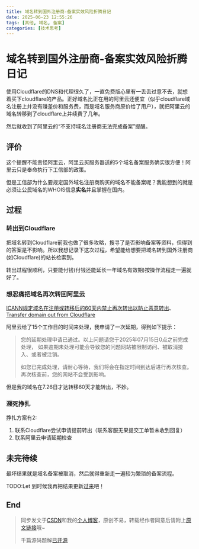 ```yaml
---
title: 域名转到国外注册商-备案实效风险折腾日记
date: 2025-06-23 12:55:26
tags: [其他, 域名, 备案]
categories: [技术思考]
---
```


# 域名转到国外注册商-备案实效风险折腾日记

使用Cloudflare的DNS和代理很久了，一直免费版心里有一丢丢过意不去，就想着买下cloudflare的产品。正好域名比正在用的阿里云还便宜（似乎cloudflare域名注册上并没有赚差价和服务费，而是域名服务商原价给了用户），就把阿里云的域名转移到了cloudflare上并续费了几年。

然后就收到了阿里云的“不支持域名注册商无法完成备案”提醒。

## 评价

这个提醒不能责怪阿里云，阿里云买服务器送的5个域名备案服务确实很方便！阿里云只是奉命执行下工信部的政策。

但是工信部为什么要规定国外域名注册商购买的域名不能备案呢？我能想到的就是必须让公民域名的WHOIS信息**实名**并且掌握在国内。

## 过程

### 转出到Cloudflare

把域名转到Cloudflare前我也做了很多攻略，搜寻了是否影响备案等资料，但得到的答案是不影响。所以我想记录下这次过程，希望能给想要把域名转到国外注册商(如Cloudflare)的站长检索到。

转出过程很顺利，只要能付钱(付钱还能延长一年域名有效期)按操作流程走一遍就好了。

### 想忍痛把域名再次转回阿里云

[ICANN规定域名在注册或转移后的60天内禁止再次转出以防止恶意转出](https://www.icann.org/resources/pages/about-transfer-policy-2017-10-19-zh)、[Transfer domain out from Cloudflare](https://developers.cloudflare.com/registrar/account-options/transfer-out-from-cloudflare/)

阿里云给了15个工作日的时间来处理，我申请了一次延期，得到如下提示：

> 您的延期处理申请已通过。以上问题请您于2025年07月15日0点之前完成处理， 如果逾期未处理可能会导致您的问题网站被限制访问、被取消接入、或者被注销。
>
> 如您已完成处理，请耐心等待，我们将会在指定时间到达后进行再次核查。再次核查前，您的网站不会受到影响。

但是我的域名在7.26日才达转移60天才能转出，不妙。

### 濒死挣扎

挣扎方案有2:

1. 联系Cloudflare尝试申请提前转出（联系客服无果提交工单暂未收到回复）
2. 联系阿里云申请延期检查

## 未完待续

最坏结果就是域名备案被取消，然后就得重新走一遍较为繁琐的备案流程。

TODO:Let 到时候我再把结果更新[过来](https://blog.letmefly.xyz/2025/06/23/Other-Server-BeiAnXiaoTuCao/)吧！

## End

> 同步发文于[CSDN](https://letmefly.blog.csdn.net/article/details/148844350)和我的[个人博客](https://blog.letmefly.xyz/)，原创不易，转载经作者同意后请附上[原文链接](https://blog.letmefly.xyz/2025/06/23/Other-Server-BeiAnXiaoTuCao/)哦~
>
> 千篇源码题解[已开源](https://github.com/LetMeFly666/LeetCode)
